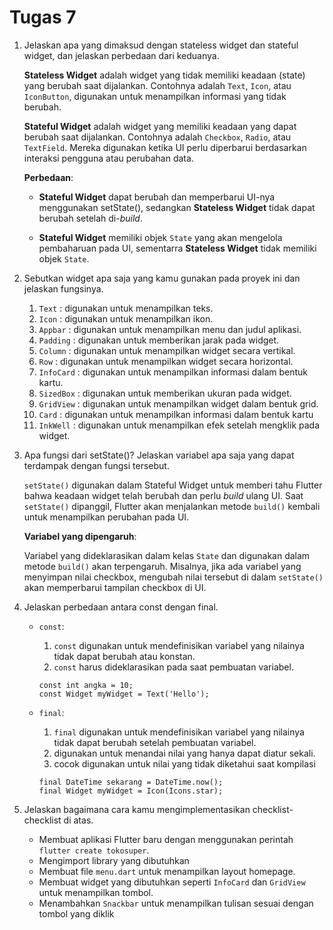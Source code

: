 # Tugas 7

1. Jelaskan apa yang dimaksud dengan stateless widget dan stateful widget, dan jelaskan perbedaan dari keduanya.
    
    **Stateless Widget** adalah widget yang tidak memiliki keadaan (state) yang berubah saat dijalankan. Contohnya adalah `Text`, `Icon`, atau `IconButton`, digunakan untuk menampilkan informasi yang tidak berubah.

    **Stateful Widget** adalah widget yang memiliki keadaan yang dapat berubah saat dijalankan. Contohnya adalah `Checkbox`, `Radio`, atau `TextField`. Mereka digunakan ketika UI perlu diperbarui berdasarkan interaksi pengguna atau perubahan data.

    **Perbedaan**:

    - **Stateful Widget** dapat berubah dan memperbarui UI-nya menggunakan setState(), sedangkan **Stateless Widget** tidak dapat berubah setelah di-*build*.

    - **Stateful Widget** memiliki objek `State` yang akan mengelola pembaharuan pada UI, sementarra  **Stateless Widget** tidak memiliki objek `State`.

2. Sebutkan widget apa saja yang kamu gunakan pada proyek ini dan jelaskan fungsinya.

    1.  `Text` : digunakan untuk menampilkan teks.
    2.  `Icon` : digunakan untuk menampilkan ikon.
    3.  `Appbar` : digunakan untuk menampilkan menu dan judul aplikasi.
    4.  `Padding` : digunakan untuk memberikan jarak pada widget.
    5.  `Column` : digunakan untuk menampilkan widget secara vertikal.
    6.   `Row` : digunakan untuk menampilkan widget secara horizontal.
    7.  `InfoCard` : digunakan untuk  menampilkan informasi dalam bentuk kartu.
    8.  `SizedBox` : digunakan untuk memberikan ukuran pada widget.
    9.  `GridView` : digunakan untuk  menampilkan widget dalam bentuk grid.
    10. `Card` : digunakan untuk menampilkan informasi dalam bentuk kartu
    11. `InkWell` : digunakan untuk menampilkan efek setelah mengklik pada widget.
3. Apa fungsi dari setState()? Jelaskan variabel apa saja yang dapat terdampak dengan fungsi tersebut.

    `setState()` digunakan dalam Stateful Widget untuk memberi tahu Flutter bahwa keadaan widget telah berubah dan perlu *build* ulang UI. Saat `setState()` dipanggil, Flutter akan menjalankan metode `build()` kembali untuk menampilkan perubahan pada UI.

    **Variabel yang dipengaruh**:

    Variabel yang dideklarasikan dalam kelas    `State` dan digunakan dalam metode `build()` akan terpengaruh. Misalnya, jika ada variabel yang menyimpan nilai checkbox, mengubah nilai tersebut di dalam `setState()` akan memperbarui tampilan checkbox di UI.

4. Jelaskan perbedaan antara const dengan final.

    - `const`:
        1. `const` digunakan untuk mendefinisikan variabel yang nilainya tidak dapat berubah atau konstan.
        2. `const` harus dideklarasikan pada saat pembuatan variabel.

        ```
        const int angka = 10;
        const Widget myWidget = Text('Hello');
        ```

    -  `final`:
        1. `final` digunakan untuk mendefinisikan variabel yang nilainya tidak dapat berubah setelah pembuatan variabel.
        2. digunakan untuk menandai nilai yang hanya dapat diatur sekali.
        3. cocok digunakan untuk nilai yang tidak diketahui saat kompilasi

        ```
        final DateTime sekarang = DateTime.now();   
        final Widget myWidget = Icon(Icons.star);
        ```
5. Jelaskan bagaimana cara kamu mengimplementasikan checklist-checklist di atas.

    - Membuat aplikasi Flutter baru dengan menggunakan perintah `flutter create tokosuper`.
    - Mengimport library yang dibutuhkan
    - Membuat file `menu.dart` untuk menampilkan layout homepage.
    - Membuat widget yang dibutuhkan  seperti `InfoCard` dan `GridView` untuk menampilkan tombol.
    - Menambahkan `Snackbar` untuk menampilkan tulisan sesuai dengan tombol yang diklik
